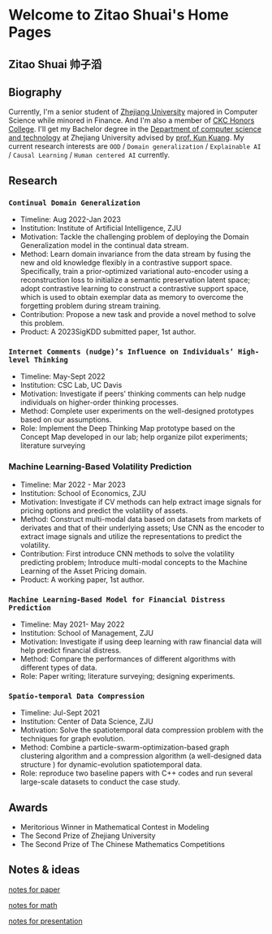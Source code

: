 # Welcome to Zitao Shuai's Home Pages

## Zitao Shuai      帅子滔

## Biography

Currently, I'm a senior student of [Zhejiang University](https://www.zju.edu.cn/english/) majored in Computer Science while minored in Finance. And I'm also a member of [CKC Honors College](http://ckc.zju.edu.cn/ckcen/). I'll get my Bachelor degree in the [Department of computer science and technology](http://www.en.cs.zju.edu.cn/) at Zhejiang University advised by [prof. Kun Kuang](https://kunkuang.github.io/). 
My current research interests are `OOD` / `Domain generalization` / `Explainable AI` / `Causal Learning` / `Human centered AI` currently. 

## Research

### `Continual Domain Generalization`

- Timeline: Aug 2022-Jan 2023
- Institution: Institute of Artificial Intelligence, ZJU
-	Motivation: Tackle the challenging problem of deploying the Domain Generalization model in the continual data stream.
-	Method: Learn domain invariance from the data stream by fusing the new and old knowledge flexibly in a contrastive support space. Specifically, train a prior-optimized variational auto-encoder using a reconstruction loss to initialize a semantic preservation latent space; adopt contrastive learning to construct a contrastive support space, which is used to obtain exemplar data as memory to overcome the forgetting problem during stream training.
-	Contribution: Propose a new task and provide a novel method to solve this problem.
-	Product: A 2023SigKDD submitted paper, 1st author.

### `Internet Comments (nudge)’s Influence on Individuals’ High-level Thinking`

- Timeline: May-Sept 2022
- Institution: CSC Lab, UC Davis
-	Motivation: Investigate if peers' thinking comments can help nudge individuals on higher-order thinking processes.
-	Method: Complete user experiments on the well-designed prototypes based on our assumptions.
-	Role: Implement the Deep Thinking Map prototype based on the Concept Map developed in our lab; help organize pilot experiments; literature surveying


### Machine Learning-Based Volatility Prediction

- Timeline: Mar 2022 - Mar 2023
- Institution: School of Economics, ZJU
-	Motivation: Investigate if CV methods can help extract image signals for pricing options and predict the volatility of assets.
-	Method: Construct multi-modal data based on datasets from markets of derivates and that of their underlying assets; Use CNN as the encoder to extract image signals and utilize the representations to predict the volatility.
-	Contribution: First introduce CNN methods to solve the volatility predicting problem; Introduce multi-modal concepts to the Machine Learning of the Asset Pricing domain.
-	Product: A working paper, 1st author.


### `Machine Learning-Based Model for Financial Distress Prediction`

- Timeline: May 2021- May 2022
- Institution: School of Management, ZJU
-	Motivation: Investigate if using deep learning with raw financial data will help predict financial distress.
-	Method: Compare the performances of different algorithms with different types of data.
-	Role: Paper writing; literature surveying; designing experiments.
 

### `Spatio-temporal Data Compression`

- Timeline: Jul-Sept 2021
- Institution: Center of Data Science, ZJU
-	Motivation: Solve the spatiotemporal data compression problem with the techniques for graph evolution.
-	Method: Combine a particle-swarm-optimization-based graph clustering algorithm and a compression algorithm (a well-designed data structure ) for dynamic-evolution spatiotemporal data.
-	Role: reproduce two baseline papers with C++ codes and run several large-scale datasets to conduct the case study.


## Awards

- Meritorious Winner in Mathematical Contest in Modeling
- The Second Prize of Zhejiang University
- The Second Prize of The Chinese Mathematics Competitions 

## Notes & ideas

[notes for paper](https://zitao-shuai.github.io/notes/paper)

[notes for math](https://zitao-shuai.github.io/notes/math)

[notes for presentation](https://zitao-shuai.github.io/notes/pre)

